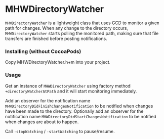 # MHWDirectoryWatcher
`MHWDirectoryWatcher` is a lightweight class that uses GCD to monitor a given path for changes.
When any change to the directory occurs, `MHWDirectoryWatcher` starts polling the monitored path, making sure that file transfers are finished before posting notifications.

### Installing (without CocoaPods)
Copy MHWDirectoryWatcher.h+m into your project.

### Usage
Get an instance of `MHWDirectoryWatcher` using factory method `+directoryWatcherAtPath` and it will start monitoring immediately.

Add an observer for the notification name `MHWDirectoryDidFinishChangesNotification` to be notified when changes have been made to the directory.
Optionally add an observer for the notification name `MHWDirectoryDidStartChangesNotification` to be notified when changes are about to happen.

Call `-stopWatching` / `-startWatching` to pause/resume.
